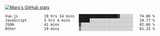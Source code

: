 [![Mars's GitHub stats](https://github-readme-stats.vercel.app/api?username=unbrain)](https://github.com/unbrain/github-readme-stats)

<!--START_SECTION:waka-->

```text
Vue.js            19 hrs 14 mins  ██████████████████▓░░░░░░   74.88 %
JavaScript        5 hrs 4 mins    █████░░░░░░░░░░░░░░░░░░░░   19.77 %
JSON              41 mins         ▓░░░░░░░░░░░░░░░░░░░░░░░░   02.66 %
Other             19 mins         ▒░░░░░░░░░░░░░░░░░░░░░░░░   01.25 %
```

<!--END_SECTION:waka-->
